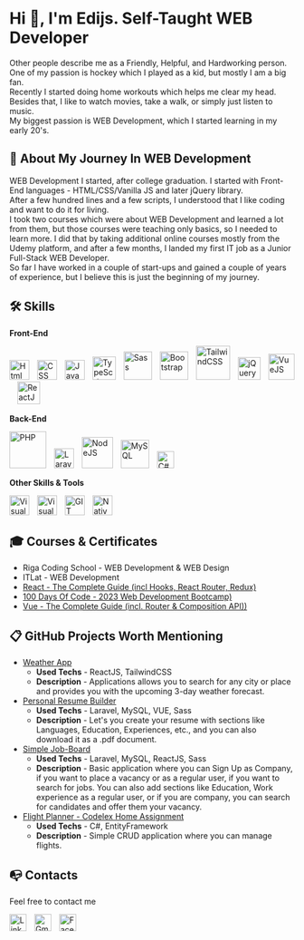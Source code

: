 
# Hi 👋, I'm Edijs. Self-Taught WEB Developer

Other people describe me as a Friendly, Helpful, and Hardworking person.  
One of my passion is hockey which I played as a kid, but mostly I am a big fan.  
Recently I started doing home workouts which helps me clear my head. Besides that, I like to watch movies, take a walk, or simply just listen to music.  
My biggest passion is WEB Development, which I started learning in my early 20's.

## 🚀 About My Journey In WEB Development

WEB Development I started, after college graduation. I started with Front-End languages - HTML/CSS/Vanilla JS and later jQuery library.  
After a few hundred lines and a few scripts, I understood that I like coding and want to do it for living.  
I took two courses which were about WEB Development and learned a lot from them, but those courses were teaching only basics, so I needed to learn more. I did that by taking additional online courses mostly from the Udemy platform, and after a few months, I landed my first IT job as a Junior Full-Stack WEB Developer.  
So far I have worked in a couple of start-ups and gained a couple of years of experience, but I believe this is just the beginning of my journey.

## 🛠 Skills

**Front-End**

<img src="https://cdn.worldvectorlogo.com/logos/html-1.svg" width="35" alt="Html 5" />&ensp;&ensp;<img src="https://cdn.worldvectorlogo.com/logos/css-3.svg" width="35" alt="CSS" />&ensp;&ensp;<img src="https://cdn.worldvectorlogo.com/logos/javascript-1.svg" width="35" alt="JavaScript" />&ensp;&ensp;<img src="https://cdn.worldvectorlogo.com/logos/typescript.svg" width="41" alt="TypeScript" />&ensp;&ensp;<img src="https://cdn.worldvectorlogo.com/logos/sass-1.svg" width="50" alt="Sass" />&ensp;&ensp;<img src="https://cdn.worldvectorlogo.com/logos/bootstrap-5-1.svg" width="50" alt="Bootstrap" />&ensp;&ensp;<img src="https://cdn.worldvectorlogo.com/logos/tailwind-css-2.svg" width="60" alt="TailwindCSS" />&ensp;&ensp;<img src="https://cdn.worldvectorlogo.com/logos/jquery-4.svg" width="40" alt="jQuery" />&ensp;&ensp;<img src="https://cdn.worldvectorlogo.com/logos/vue-9.svg" width="46" alt="VueJS" />&ensp;&ensp;<img src="https://cdn.worldvectorlogo.com/logos/react-2.svg" width="40" alt="ReactJS" />

**Back-End**

<img src="https://cdn.worldvectorlogo.com/logos/php-1.svg" width="65" alt="PHP" />&ensp;&ensp;<img src="https://cdn.worldvectorlogo.com/logos/laravel-2.svg" width="35" alt="Laravel" />&ensp;&ensp;<img src="https://cdn.worldvectorlogo.com/logos/nodejs-1.svg" width="55" alt="NodeJS" />&ensp;&ensp;<img src="https://cdn.worldvectorlogo.com/logos/mysql-logo.svg" width="50" alt="MySQL" />&ensp;&ensp;<img src="https://cdn.worldvectorlogo.com/logos/c--4.svg" width="30" alt="C#" />

**Other Skills & Tools**

<img src="https://cdn.worldvectorlogo.com/logos/visual-studio-code-1.svg" width="35" alt="Visual Studio Code" />&ensp;&ensp;<img src="https://cdn.worldvectorlogo.com/logos/visual-studio-2013.svg" width="35" alt="Visual Studio" />&ensp;&ensp;<img src="https://cdn.worldvectorlogo.com/logos/git-icon.svg" width="35" alt="GIT" />&ensp;&ensp;<img src="https://cdn.worldvectorlogo.com/logos/nativescript.svg" width="35" alt="NativeScript" />


## 🎓 Courses & Certificates

- Riga Coding School - WEB Development & WEB Design
- ITLat - WEB Development
- [React - The Complete Guide (incl Hooks, React Router, Redux)](https://www.udemy.com/course/react-the-complete-guide-incl-redux/)
- [100 Days Of Code - 2023 Web Development Bootcamp)](https://www.udemy.com/course/100-days-of-code-web-development-bootcamp/)
- [Vue - The Complete Guide (incl. Router & Composition API))](https://www.udemy.com/course/vuejs-2-the-complete-guide/)

## 📋 GitHub Projects Worth Mentioning

- [Weather App](https://github.com/EdijsApse/weather-app)
    - **Used Techs** - ReactJS, TailwindCSS
    - **Description** - Applications allows you to search for any city or place and provides you with the upcoming 3-day weather forecast.
- [Personal Resume Builder](https://github.com/EdijsApse/resume-builder)
    - **Used Techs** - Laravel, MySQL, VUE, Sass
    - **Description** - Let's you create your resume with sections like Languages, Education, Experiences, etc., and you can also download it as a .pdf document.
- [Simple Job-Board](https://github.com/EdijsApse/job-board)
    - **Used Techs** - Laravel, MySQL, ReactJS, Sass
    - **Description** - Basic application where you can Sign Up as Company, if you want to place a vacancy or as a regular user, if you want to search for jobs. You can also add sections like Education, Work experience as a regular user, or if you are company, you can search for candidates and offer them your vacancy.
- [Flight Planner - Codelex Home Assignment](https://github.com/EdijsApse/Flight_Planner)
    - **Used Techs** - C#, EntityFramework
    - **Description** - Simple CRUD application where you can manage flights.

## 	📭 Contacts

Feel free to contact me

<a href="https://www.linkedin.com/in/edijs-apse/"><img src="https://cdn.worldvectorlogo.com/logos/linkedin-icon.svg" width="30" alt="Linked In" /></a>&ensp;&ensp;<a href="mailto:edijsapse@gmail.com"><img src="https://cdn.worldvectorlogo.com/logos/gmail-icon-1.svg" width="30" alt="Gmail Icon In" /></a>&ensp;&ensp;<a href="https://www.facebook.com/EdijsApse/"><img src="https://cdn.worldvectorlogo.com/logos/facebook-3-2.svg" width="30" alt="Facebook Icon" /></a>


